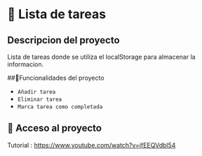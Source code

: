 # :notebook_with_decorative_cover: Lista de tareas

## Descripcion del proyecto
Lista de tareas donde se utiliza el localStorage para almacenar la informacion.

##:hammer:Funcionalidades del proyecto

- `Añadir tarea` 
- `Eliminar tarea` 
- `Marca tarea como completada`

## 📁 Acceso al proyecto



Tutorial : https://www.youtube.com/watch?v=jfEEQVdbl54
